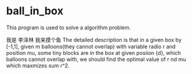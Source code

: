 ﻿# ball_in_box

This program is used to solve a algorithm problem.

 
我是 
 李泽林 我来摸个鱼
The detailed description is that in a given box by [-1,1], given m balloons(they cannot overlap) with variable radio r and position mu, some tiny blocks  are in the box at given posiion {d}, which balloons cannot overlap with, we should find the optimal value of r nd mu which maxmizes sum r^2. 






